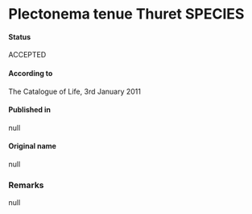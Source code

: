 # Plectonema tenue Thuret SPECIES

#### Status
ACCEPTED

#### According to
The Catalogue of Life, 3rd January 2011

#### Published in
null

#### Original name
null

### Remarks
null